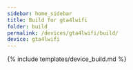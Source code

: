```yaml
---
sidebar: home_sidebar
title: Build for gta4lwifi
folder: build
permalink: /devices/gta4lwifi/build/
device: gta4lwifi
---
```

{% include templates/device_build.md %}
